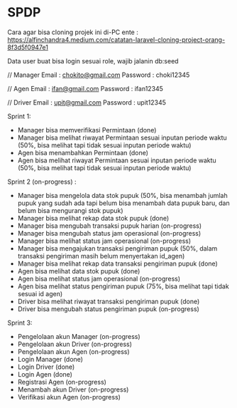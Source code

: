 # SPDP

Cara agar bisa cloning projek ini di-PC ente :
https://alfinchandra4.medium.com/catatan-laravel-cloning-project-orang-8f3d5f0947e1

Data user buat bisa login sesuai role, wajib jalanin db:seed

// Manager
Email     : chokito@gmail.com
Password  : choki12345

// Agen
Email     : ifan@gmail.com
Password  : ifan12345

// Driver
Email     : upit@gmail.com
Password  : upit12345

Sprint 1:
- Manager bisa memverifikasi Permintaan (done)
- Manager bisa melihat riwayat Permintaan sesuai inputan periode waktu (50%, bisa melihat tapi tidak sesuai inputan periode waktu)
- Agen bisa menambahkan Permintaan (done)
- Agen bisa melihat riwayat Permintaan sesuai inputan periode waktu (50%, bisa melihat tapi tidak sesuai inputan periode waktu)

Sprint 2 (on-progress) :
- Manager bisa mengelola data stok pupuk (50%, bisa menambah jumlah pupuk yang sudah ada tapi belum bisa menambah data pupuk baru, dan belum bisa mengurangi stok pupuk)
- Manager bisa melihat rekap data stok pupuk (done)
- Manager bisa mengubah transaksi pupuk harian (on-progress)
- Manager bisa mengubah status jam operasional (on-progress)
- Manager bisa melihat status jam operasional (on-progress)
- Manager bisa mengajukan transaksi pengiriman pupuk (50%, dalam transaksi pengiriman masih belum menyertakan id_agen)
- Manager bisa melihat rekap data transaksi pengiriman pupuk (done)
- Agen bisa melihat data stok pupuk (done)
- Agen bisa melihat status jam operasional (on-progress)
- Agen bisa melihat status pengiriman pupuk (75%, bisa melihat tapi tidak sesuai id agen)
- Driver bisa melihat riwayat transaksi pengiriman pupuk (done)
- Driver bisa mengubah status pengiriman pupuk (on-progress)

Sprint 3:
- Pengelolaan akun Manager (on-progress)
- Pengelolaan akun Driver (on-progress)
- Pengelolaan akun Agen (on-progress)
- Login Manager (done)
- Login Driver (done) 
- Login Agen (done)
- Registrasi Agen (on-progress)
- Menambah akun Driver (on-progress)
- Verifikasi akun Agen (on-progress)
